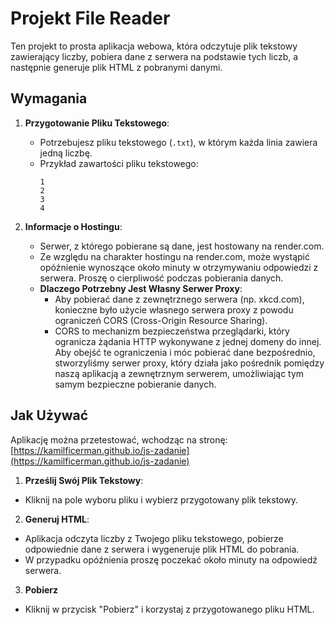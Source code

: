 # Projekt File Reader

Ten projekt to prosta aplikacja webowa, która odczytuje plik tekstowy zawierający liczby, pobiera dane z serwera na podstawie tych liczb, a następnie generuje plik HTML z pobranymi danymi.

## Wymagania

1. **Przygotowanie Pliku Tekstowego**: 
   - Potrzebujesz pliku tekstowego (`.txt`), w którym każda linia zawiera jedną liczbę.
   - Przykład zawartości pliku tekstowego:
     ```
     1
     2
     3
     4
     ```

2. **Informacje o Hostingu**:
   - Serwer, z którego pobierane są dane, jest hostowany na render.com.
   - Ze względu na charakter hostingu na render.com, może wystąpić opóźnienie wynoszące około minuty w otrzymywaniu odpowiedzi z serwera. Proszę o cierpliwość podczas pobierania danych.
   - **Dlaczego Potrzebny Jest Własny Serwer Proxy**:
     - Aby pobierać dane z zewnętrznego serwera (np. xkcd.com), konieczne było użycie własnego serwera proxy z powodu ograniczeń CORS (Cross-Origin Resource Sharing).
     - CORS to mechanizm bezpieczeństwa przeglądarki, który ogranicza żądania HTTP wykonywane z jednej domeny do innej. Aby obejść te ograniczenia i móc pobierać dane bezpośrednio, stworzyliśmy serwer proxy, który działa jako pośrednik pomiędzy naszą aplikacją a zewnętrznym serwerem, umożliwiając tym samym bezpieczne pobieranie danych.


## Jak Używać

Aplikację można przetestować, wchodząc na stronę: [https://kamilficerman.github.io/js-zadanie](https://kamilficerman.github.io/js-zadanie)

1. **Prześlij Swój Plik Tekstowy**:
- Kliknij na pole wyboru pliku i wybierz przygotowany plik tekstowy.

2. **Generuj HTML**:
- Aplikacja odczyta liczby z Twojego pliku tekstowego, pobierze odpowiednie dane z serwera i wygeneruje plik HTML do pobrania.
- W przypadku opóźnienia proszę poczekać około minuty na odpowiedź serwera.
3. **Pobierz**
- Kliknij w przycisk "Pobierz" i korzystaj z przygotowanego pliku HTML.
